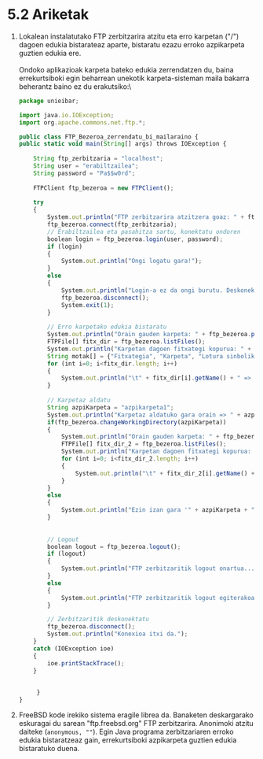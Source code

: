 # 5.2 Ariketak

1.  Lokalean instalatutako FTP zerbitzarira atzitu eta erro karpetan ("/") dagoen edukia bistarateaz aparte, bistaratu ezazu erroko azpikarpeta guztien edukia ere.\
    \
    Ondoko aplikazioak karpeta bateko edukia zerrendatzen du, baina errekurtsiboki egin beharrean unekotik karpeta-sisteman maila bakarra beherantz baino ez du erakutsiko:\


    ```javascript
    package unieibar;

    import java.io.IOException;
    import org.apache.commons.net.ftp.*;

    public class FTP_Bezeroa_zerrendatu_bi_mailaraino {
    public static void main(String[] args) throws IOException {
    	
    	String ftp_zerbitzaria = "localhost";
    	String user = "erabiltzailea";
    	String password = "Pa$$w0rd";
    	
    	FTPClient ftp_bezeroa = new FTPClient();
    	
    	try
    	{
    		System.out.println("FTP zerbitzarira atzitzera goaz: " + ftp_zerbitzaria);
    		ftp_bezeroa.connect(ftp_zerbitzaria);
    		// Erabiltzailea eta pasahitza sartu, konektatu ondoren
    		boolean login = ftp_bezeroa.login(user, password);
    		if (login)
    		{
    			System.out.println("Ongi logatu gara!");
    		}
    		else
    		{
    			System.out.println("Login-a ez da ongi burutu. Deskonektatzen...");
    			ftp_bezeroa.disconnect();
    			System.exit(1);
    		}
    		
    		// Erro karpetako edukia bistaratu
    		System.out.println("Orain gauden karpeta: " + ftp_bezeroa.printWorkingDirectory());
    		FTPFile[] fitx_dir = ftp_bezeroa.listFiles();
    		System.out.println("Karpetan dagoen fitxategi kopurua: " + fitx_dir.length);
    		String motak[] = {"Fitxategia", "Karpeta", "Lotura sinbolikoa"};
    		for (int i=0; i<fitx_dir.length; i++)
    		{
    			System.out.println("\t" + fitx_dir[i].getName() + " => " + motak[fitx_dir[i].getType()]);
    		}
    		
    		// Karpetaz aldatu
    		String azpiKarpeta = "azpikarpeta1";
    		System.out.println("Karpetaz aldatuko gara orain => " + azpiKarpeta);
    		if(ftp_bezeroa.changeWorkingDirectory(azpiKarpeta))
    		{
    			System.out.println("Orain gauden karpeta: " + ftp_bezeroa.printWorkingDirectory());
    			FTPFile[] fitx_dir_2 = ftp_bezeroa.listFiles();
    			System.out.println("Karpetan dagoen fitxategi kopurua: " + fitx_dir_2.length);
    			for (int i=0; i<fitx_dir_2.length; i++)
    			{
    				System.out.println("\t" + fitx_dir_2[i].getName() + " => " + motak[fitx_dir_2[i].getType()]);
    			}
    		}
    		else
    		{
    			System.out.println("Ezin izan gara '" + azpiKarpeta + "' karpetara mugitu :(");
    		}
    		
    		
    		// Logout
    		boolean logout = ftp_bezeroa.logout();
    		if (logout)
    		{
    			System.out.println("FTP zerbitzaritik logout onartua...");
    		}
    		else
    		{
    			System.out.println("FTP zerbitzaritik logout egiterakoan ERROREA :(");
    		}

    		// Zerbitzaritik deskonektatu
    		ftp_bezeroa.disconnect();
    		System.out.println("Konexioa itxi da.");
    	}
    	catch (IOException ioe)
    	{
    		ioe.printStackTrace();
    	}
    	
    	
         }
    }
    ```


2. FreeBSD kode irekiko sistema eragile librea da. Banaketen deskargarako eskuragai du sarean "ftp.freebsd.org" FTP zerbitzarira. Anonimoki atzitu daiteke (`anonymous, ""`).  Egin Java programa zerbitzariaren erroko edukia bistaratzeaz gain, errekurtsiboki azpikarpeta guztien edukia bistaratuko duena.
